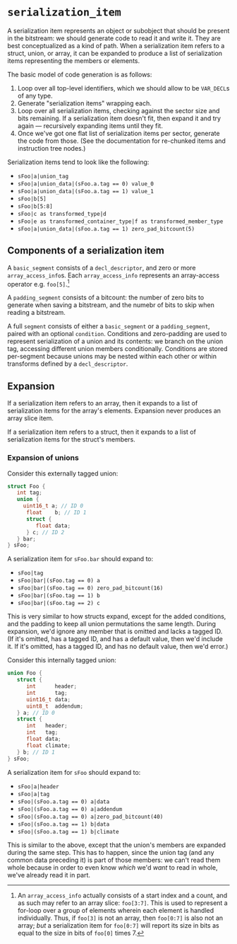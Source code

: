 # `serialization_item`

A serialization item represents an object or subobject that should be present in the bitstream: we should generate code to read it and write it. They are best conceptualized as a kind of path. When a serialization item refers to a struct, union, or array, it can be expanded to produce a list of serialization items representing the members or elements.

The basic model of code generation is as follows:

1. Loop over all top-level identifiers, which we should allow to be `VAR_DECL`s of any type.
2. Generate "serialization items" wrapping each.
3. Loop over all serialization items, checking against the sector size and bits remaining. If a serialization item doesn't fit, then expand it and try again &mdash; recursively expanding items until they fit.
4. Once we've got one flat list of serialization items per sector, generate the code from those. (See the documentation for re-chunked items and instruction tree nodes.)

Serialization items tend to look like the following:

* `sFoo|a|union_tag`
* `sFoo|a|union_data|(sFoo.a.tag == 0) value_0`
* `sFoo|a|union_data|(sFoo.a.tag == 1) value_1`
* `sFoo|b[5]`
* `sFoo|b[5:8]`
* `sFoo|c as transformed_type|d`
* `sFoo|e as transformed_container_type|f as transformed_member_type`
* `sFoo|a|union_data|(sFoo.a.tag == 1) zero_pad_bitcount(5)`

## Components of a serialization item

A `basic_segment` consists of a `decl_descriptor`, and zero or more `array_access_info`s. Each `array_access_info` represents an array-access operator e.g. `foo[5]`.[^slice]

[^slice]:

    An `array_access_info` actually consists of a start index and a count, and as such may refer to an array slice: `foo[3:7]`. This is used to represent a for-loop over a group of elements wherein each element is handled individually. Thus, if `foo[3]` is not an array, then `foo[0:7]` is also not an array; *but* a serialization item for `foo[0:7]` will report its size in bits as equal to the size in bits of `foo[0]` times 7.

A `padding_segment` consists of a bitcount: the number of zero bits to generate when saving a bitstream, and the numebr of bits to skip when reading a bitstream.

A full `segment` consists of either a `basic_segment` or a `padding_segment`, paired with an optional `condition`. Conditions and zero-padding are used to represent serialization of a union and its contents: we branch on the union tag, accessing different union members conditionally. Conditions are stored per-segment because unions may be nested within each other or within transforms defined by a `decl_descriptor`.

## Expansion

If a serialization item refers to an array, then it expands to a list of serialization items for the array's elements. Expansion never produces an array slice item.

If a serialization item refers to a struct, then it expands to a list of serialization items for the struct's members.

### Expansion of unions

Consider this externally tagged union:

```c
struct Foo {
   int tag;
   union {
     uint16_t a; // ID 0
      float    b; // ID 1
      struct {
         float data;
      } c; // ID 2
   } bar;
} sFoo;
```

A serialization item for `sFoo.bar` should expand to:

* `sFoo|tag`
* `sFoo|bar|(sFoo.tag == 0) a`
* `sFoo|bar|(sFoo.tag == 0) zero_pad_bitcount(16)`
* `sFoo|bar|(sFoo.tag == 1) b`
* `sFoo|bar|(sFoo.tag == 2) c`

This is very similar to how structs expand, except for the added conditions, and the padding to keep all union permutations the same length. During expansion, we'd ignore any member that is omitted and lacks a tagged ID. (If it's omitted, has a tagged ID, and has a default value, then we'd include it. If it's omitted, has a tagged ID, and has no default value, then we'd error.)

Consider this internally tagged union:

```c
union Foo {
   struct {
      int      header;
      int      tag;
      uint16_t data;
      uint8_t  addendum;
   } a; // ID 0
   struct {
      int   header;
      int   tag;
      float data;
      float climate;
   } b; // ID 1
} sFoo;
```

A serialization item for `sFoo` should expand to:

* `sFoo|a|header`
* `sFoo|a|tag`
* `sFoo|(sFoo.a.tag == 0) a|data`
* `sFoo|(sFoo.a.tag == 0) a|addendum`
* `sFoo|(sFoo.a.tag == 0) a|zero_pad_bitcount(40)`
* `sFoo|(sFoo.a.tag == 1) b|data`
* `sFoo|(sFoo.a.tag == 1) b|climate`

This is similar to the above, except that the union's members are expanded during the same step. This has to happen, since the union tag (and any common data preceding it) is part of those members: we can't read them whole because in order to even know *which* we'd *want* to read in whole, we've already read it in part.